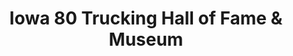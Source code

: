 ---
layout: repo
title: "Iowa 80 Trucking Hall of Fame & Museum"
id: 12463
permalink: repos/12463/
---